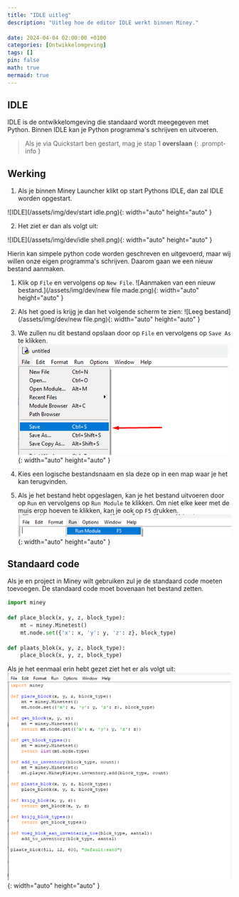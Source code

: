 ```yaml
---
title: "IDLE uitleg"
description: "Uitleg hoe de editor IDLE werkt binnen Miney."

date: 2024-04-04 02:00:00 +0100
categories: [Ontwikkelomgeving]
tags: []
pin: false
math: true
mermaid: true
---
```




## IDLE
IDLE is de ontwikkelomgeving die standaard wordt meegegeven met Python.
Binnen IDLE kan je Python programma's schrijven en uitvoeren.
> Als je via Quickstart ben gestart, mag je stap 1 **overslaan**
{: .prompt-info }


## Werking
1. Als je binnen Miney Launcher klikt op start Pythons IDLE, dan zal IDLE worden opgestart.

![IDLE](/assets/img/dev/start idle.png){: width="auto" height="auto" }

2. Het ziet er dan als volgt uit:

![IDLE](/assets/img/dev/idle shell.png){: width="auto" height="auto" }

Hierin kan simpele python code worden geschreven en uitgevoerd, maar wij willen onze eigen programma's schrijven.
Daarom gaan we een nieuw bestand aanmaken.

1. Klik op `File` en vervolgens op `New File`.
![Aanmaken van een nieuw bestand.](/assets/img/dev/new file made.png){: width="auto" height="auto" }


2. Als het goed is krijg je dan het volgende scherm te zien:
![Leeg bestand](/assets/img/dev/new file.png){: width="auto" height="auto" }

3. We zullen nu dit bestand opslaan door op `File` en vervolgens op `Save As` te klikken.
![Leeg bestand](/assets/img/dev/save.png){: width="auto" height="auto" }
4. Kies een logische bestandsnaam en sla deze op in een map waar je het kan terugvinden.
5. Als je het bestand hebt opgeslagen, kan je het bestand uitvoeren door op `Run` en vervolgens op `Run Module` te klikken. 
Om niet elke keer met de muis erop hoeven te klikken, kan je ook op `F5` drukken.
![RUN](/assets/img/dev/run.png){: width="auto" height="auto" }

## Standaard code
Als je en project in Miney wilt gebruiken zul je de standaard code moeten toevoegen. De standaard code moet bovenaan het bestand zetten.
```python
import miney

def place_block(x, y, z, block_type):
    mt = miney.Minetest()
    mt.node.set({'x': x, 'y': y, 'z': z}, block_type)

def plaats_blok(x, y, z, block_type):
    place_block(x, y, z, block_type)

```
Als je het eenmaal erin hebt gezet ziet het er als volgt uit:
![Standaard code](/assets/img/dev/place_block.png){: width="auto" height="auto" }

